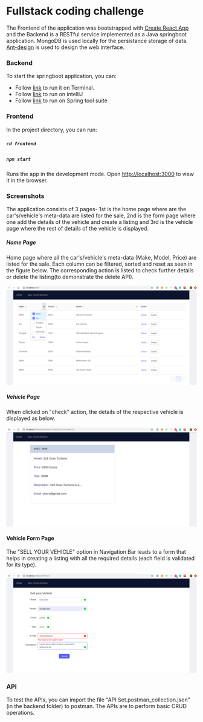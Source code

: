 # Fullstack coding challenge

The Frontend of the application was bootstrapped with [Create React App](https://github.com/facebook/create-react-app) and the Backend is a RESTful service implemented as a Java springboot application. MongoDB is used locally for the persistance storage of data. [Ant-design](https://ant.design/) is used to design the web interface.

### Backend

To start the springboot application, you can:

- Follow [link](http://www.appsdeveloperblog.com/run-spring-boot-app-from-a-command-line/) to run it on Terminal.
- Follow [link](https://www.jetbrains.com/help/idea/spring-boot.html) to run on intelliJ
- Follow [link](https://spring.io/blog/2015/03/18/spring-boot-support-in-spring-tool-suite-3-6-4) to run on Spring tool suite

### Frontend

In the project directory, you can run:

##### `cd frontend`

##### `npm start`

Runs the app in the development mode.
Open [http://localhost:3000](http://localhost:3000) to view it in the browser.

### Screenshots

The application consists of 3 pages- 1st is the home page where are the car's/vehicle's meta-data are listed for the sale, 2nd is the form page where one add the details of the vehicle and create a listing and 3rd is the vehicle page where the rest of details of the vehicle is displayed.

##### Home Page

Home page where all the car's/vehicle's meta-data (Make, Model, Price) are listed for the sale. Each column can be filtered, sorted and reset as seen in the figure below. The corresponding action is listed to check further details or delete the listing(to demonstrate the delete API).

![](./frontend/public/images/homeview.png)

##### Vehicle Page

When clicked on "check" action, the details of the respective vehicle is displayed as below.

![](./frontend/public/images/vehicleview.png)

#### Vehicle Form Page

The "SELL YOUR VEHICLE" option in Navigation Bar leads to a form that helps in creating a listing with all the required details (each field is validated for its type).

![](./frontend/public/images/vehicleform.png)

### API

To test the APIs, you can import the file "API Set.postman_collection.json" (in the backend folder) to postman. The APIs are to perform basic CRUD operations.
